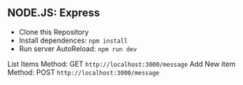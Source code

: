 ## NODE.JS: Express

- Clone this Repository
- Install dependences: `npm install`
- Run server AutoReload: `npm run dev`

List Items Method: GET `http://localhost:3000/message`
Add New item Method: POST `http://localhost:3000/message`
